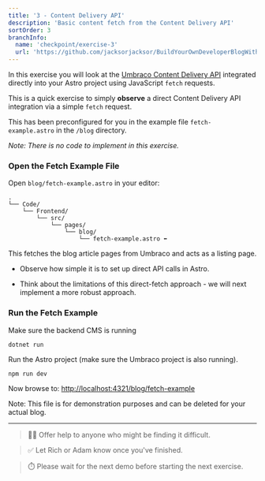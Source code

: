 ```yaml
---
title: '3 - Content Delivery API'
description: 'Basic content fetch from the Content Delivery API'
sortOrder: 3
branchInfo:
  name: 'checkpoint/exercise-3'
  url: 'https://github.com/jacksorjacksor/BuildYourOwnDeveloperBlogWithUmbraco15AndAstro/tree/checkpoint/start'
---
```


In this exercise you will look at the [Umbraco Content Delivery API](https://docs.umbraco.com/umbraco-cms/reference/content-delivery-api) integrated directly into your Astro project using JavaScript `fetch` requests.

This is a quick exercise to simply **observe** a direct Content Delivery API integration via a simple `fetch` request.

This has been preconfigured for you in the example file `fetch-example.astro` in the `/blog` directory.

_Note: There is no code to implement in this exercise._

### Open the Fetch Example File

Open `blog/fetch-example.astro` in your editor:

```
.
└── Code/
    └── Frontend/
        └── src/
            └── pages/
                └── blog/
                    └── fetch-example.astro ⬅️
```

This fetches the blog article pages from Umbraco and acts as a listing page.

- Observe how simple it is to set up direct API calls in Astro.

- Think about the limitations of this direct-fetch approach - we will next implement a more robust approach.

### Run the Fetch Example

Make sure the backend CMS is running

```powershell title=".Code/Backend/DeveloperBlog.Umbraco/"
dotnet run
```

Run the Astro project (make sure the Umbraco project is also running).

```
npm run dev
```

Now browse to: [http://localhost:4321/blog/fetch-example](http://localhost:4321/blog/fetch-example)

Note: This file is for demonstration purposes and can be deleted for your actual blog.

---

> 💁‍♀️ Offer help to anyone who might be finding it difficult.

> ✅ Let Rich or Adam know once you've finished.

> ⏱️ Please wait for the next demo before starting the next exercise.
